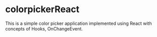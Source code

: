 # colorpickerReact
 This is a simple color picker application implemented using React with concepts of Hooks, OnChangeEvent.
